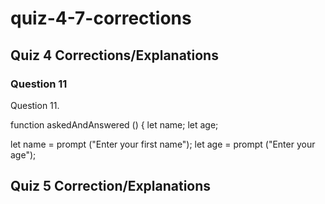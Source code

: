 # quiz-4-7-corrections

## Quiz 4 Corrections/Explanations

### Question 11

Question 11. 

function askedAndAnswered () {
 let name;
 let age;
  
  let name = prompt ("Enter your first name");
  let age = prompt ("Enter your age");
        
        
## Quiz 5 Correction/Explanations

      
